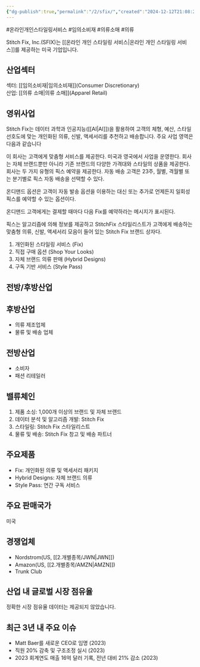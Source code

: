 ```yaml
---
{"dg-publish":true,"permalink":"/2/sfix/","created":"2024-12-12T21:08:23.203+09:00","updated":"2025-07-29T21:37:05.171+09:00"}
---
```


#온라인개인스타일링서비스 #임의소비재 #의류소매 #의류 


Stitch Fix, Inc.(SFIX)는 [[온라인 개인 스타일링 서비스\|온라인 개인 스타일링 서비스]]를 제공하는 미국 기업입니다.

## 산업섹터

섹터: [[임의소비재\|임의소비재]](Consumer Discretionary)  
산업: [[의류 소매\|의류 소매]](Apparel Retail)

## 영위사업

Stitch Fix는 데이터 과학과 인공지능([[AI\|AI]])을 활용하여 고객의 체형, 예산, 스타일 선호도에 맞는 개인화된 의류, 신발, 액세서리를 추천하고 배송합니다. 주요 사업 영역은 다음과 같습니다

이 회사는 고객에게 맞춤형 서비스를 제공한다. 미국과 영국에서 사업을 운영한다. 회사는 자체 브랜드뿐만 아니라 기존 브랜드의 다양한 가격대와 스타일의 상품을 제공한다.  
회사는 두 가지 유형의 픽스 예약을 제공한다. 자동 배송 고객은 23주, 월별, 격월별 또는 분기별로 픽스 자동 배송을 선택할 수 있다.  
  
온디맨드 옵션은 고객이 자동 발송 옵션을 이용하는 대신 또는 추가로 언제든지 일회성 픽스를 예약할 수 있는 옵션이다.  

온디맨드 고객에게는 결제할 때마다 다음 Fix를 예약하라는 메시지가 표시된다.  
  
픽스는 알고리즘에 의해 정보를 제공하고 StitchFix 스타일리스트가 고객에게 배송하는 맞춤형 의류, 신발, 액세서리 모음이 들어 있는 Stitch Fix 브랜드 상자다.

1. 개인화된 스타일링 서비스 (Fix)
2. 직접 구매 옵션 (Shop Your Looks)
3. 자체 브랜드 의류 판매 (Hybrid Designs)
4. 구독 기반 서비스 (Style Pass)

## 전방/후방산업

## 후방산업

- 의류 제조업체
- 물류 및 배송 업체

## 전방산업

- 소비자
- 패션 리테일러

## 밸류체인

1. 제품 소싱: 1,000개 이상의 브랜드 및 자체 브랜드
2. 데이터 분석 및 알고리즘 개발: Stitch Fix
3. 스타일링: Stitch Fix 스타일리스트
4. 물류 및 배송: Stitch Fix 창고 및 배송 파트너

## 주요제품

- Fix: 개인화된 의류 및 액세서리 패키지
- Hybrid Designs: 자체 브랜드 의류
- Style Pass: 연간 구독 서비스

## 주요 판매국가

미국

## 경쟁업체

- Nordstrom(US, [[2.개별종목/JWN\|JWN]])
- Amazon(US, [[2.개별종목/AMZN\|AMZN]])
- Trunk Club

## 산업 내 글로벌 시장 점유율

정확한 시장 점유율 데이터는 제공되지 않았습니다.

## 최근 3년 내 주요 이슈

- Matt Baer를 새로운 CEO로 임명 (2023)
- 직원 20% 감축 및 구조조정 실시 (2023)
- 2023 회계연도 매출 16억 달러 기록, 전년 대비 21% 감소 (2023)